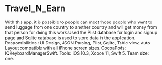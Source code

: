 # Travel_N_Earn
With this app, it is possible to people can meet those people who want to send luggage from one country to another country and will get money from that person for doing this work.Used the Plist database for login and signup page and Sqlite database is used to store data in the application.
Responsibilities : UI Design, JSON Parsing, Plist, Sqlite, Table view, Auto Layout compatible with all iPhone screen sizes. 
CocoaPods: IQKeyboardManagerSwift. 
Tools: iOS 10.3, Xcode 11, Swift 5. Team size: one.

